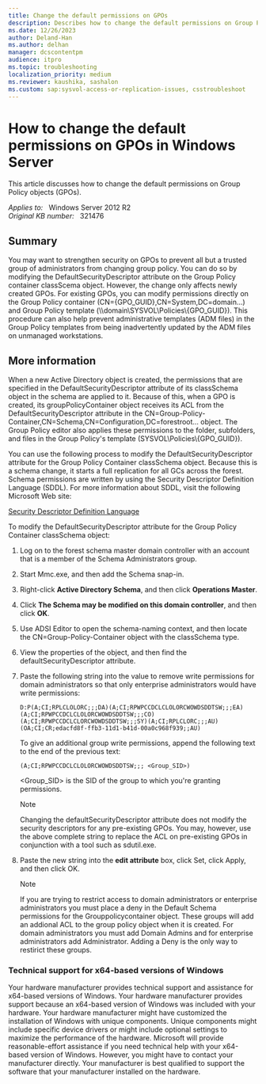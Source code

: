 ```yaml
---
title: Change the default permissions on GPOs
description: Describes how to change the default permissions on Group Policy objects (GPOs).
ms.date: 12/26/2023
author: Deland-Han
ms.author: delhan
manager: dcscontentpm
audience: itpro
ms.topic: troubleshooting
localization_priority: medium
ms.reviewer: kaushika, sashalon
ms.custom: sap:sysvol-access-or-replication-issues, csstroubleshoot
---
```

# How to change the default permissions on GPOs in Windows Server

This article discusses how to change the default permissions on Group Policy objects (GPOs).

_Applies to:_ &nbsp; Windows Server 2012 R2  
_Original KB number:_ &nbsp; 321476

## Summary

You may want to strengthen security on GPOs to prevent all but a trusted group of administrators from changing group policy. You can do so by modifying the DefaultSecurityDescriptor attribute on the Group Policy container classScema object. However, the change only affects newly created GPOs. For existing GPOs, you can modify permissions directly on the Group Policy container (CN={GPO_GUID},CN=System,DC=domain...) and Group Policy template (\\\\domain\\SYSVOL\\Policies\\{GPO_GUID}). This procedure can also help prevent administrative templates (ADM files) in the Group Policy templates from being inadvertently updated by the ADM files on unmanaged workstations.

## More information

When a new Active Directory object is created, the permissions that are specified in the DefaultSecurityDescriptor attribute of its classSchema object in the schema are applied to it. Because of this, when a GPO is created, its groupPolicyContainer object receives its ACL from the DefaultSecurityDescriptor attribute in the CN=Group-Policy-Container,CN=Schema,CN=Configuration,DC=forestroot... object. The Group Policy editor also applies these permissions to the folder, subfolders, and files in the Group Policy's template (SYSVOL\\Policies\\{GPO_GUID}).

You can use the following process to modify the DefaultSecurityDescriptor attribute for the Group Policy Container classSchema object. Because this is a schema change, it starts a full replication for all GCs across the forest. Schema permissions are written by using the Security Descriptor Definition Language (SDDL). For more information about SDDL, visit the following Microsoft Web site:
  
[Security Descriptor Definition Language](/windows/win32/secauthz/security-descriptor-definition-language)

To modify the DefaultSecurityDescriptor attribute for the Group Policy Container classSchema object:

1. Log on to the forest schema master domain controller with an account that is a member of the Schema Administrators group.
2. Start Mmc.exe, and then add the Schema snap-in.
3. Right-click **Active Directory Schema**, and then click **Operations Master**.
4. Click **The Schema may be modified on this domain controller**, and then click **OK**.
5. Use ADSI Editor to open the schema-naming context, and then locate the CN=Group-Policy-Container object with the classSchema type.
6. View the properties of the object, and then find the defaultSecurityDescriptor attribute.
7. Paste the following string into the value to remove write permissions for domain administrators so that only enterprise administrators would have write permissions:

    `D:P(A;CI;RPLCLOLORC;;;DA)(A;CI;RPWPCCDCLCLOLORCWOWDSDDTSW;;;EA)(A;CI;RPWPCCDCLCLOLORCWOWDSDDTSW;;;CO)(A;CI;RPWPCCDCLCLORCWOWDSDDTSW;;;SY)(A;CI;RPLCLORC;;;AU)(OA;CI;CR;edacfd8f-ffb3-11d1-b41d-00a0c968f939;;AU)`

    To give an additional group write permissions, append the following text to the end of the previous text:

    `(A;CI;RPWPCCDCLCLOLORCWOWDSDDTSW;;; <Group_SID>)`

    \<Group_SID> is the SID of the group to which you're granting permissions.

    > [!NOTE]
    > Changing the defaultSecurityDescriptor attribute does not modify the security descriptors for any pre-existing GPOs. You may, however, use the above complete string to replace the ACL on pre-existing GPOs in conjunction with a tool such as sdutil.exe.
8. Paste the new string into the **edit attribute** box, click Set, click Apply, and then click OK.

    > [!NOTE]
    > If you are trying to restrict access to domain administrators or enterprise administrators you must place a deny in the Default Schema permissions for the Grouppolicycontainer object. These groups will add an addional ACL to the group policy object when it is created. For domain administrators you must add Domain Admins and for enterprise administrators add Administrator. Adding a Deny is the only way to restirict these groups.  

### Technical support for x64-based versions of Windows

Your hardware manufacturer provides technical support and assistance for x64-based versions of Windows. Your hardware manufacturer provides support because an x64-based version of Windows was included with your hardware. Your hardware manufacturer might have customized the installation of Windows with unique components. Unique components might include specific device drivers or might include optional settings to maximize the performance of the hardware. Microsoft will provide reasonable-effort assistance if you need technical help with your x64-based version of Windows. However, you might have to contact your manufacturer directly. Your manufacturer is best qualified to support the software that your manufacturer installed on the hardware.
